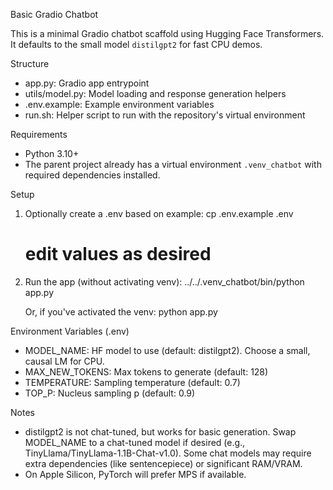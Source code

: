 Basic Gradio Chatbot

This is a minimal Gradio chatbot scaffold using Hugging Face Transformers. It defaults to the small model `distilgpt2` for fast CPU demos.

Structure
- app.py: Gradio app entrypoint
- utils/model.py: Model loading and response generation helpers
- .env.example: Example environment variables
- run.sh: Helper script to run with the repository's virtual environment

Requirements
- Python 3.10+
- The parent project already has a virtual environment `.venv_chatbot` with required dependencies installed.

Setup
1) Optionally create a .env based on example:
   cp .env.example .env
   # edit values as desired

2) Run the app (without activating venv):
   ../../.venv_chatbot/bin/python app.py

   Or, if you've activated the venv:
   python app.py

Environment Variables (.env)
- MODEL_NAME: HF model to use (default: distilgpt2). Choose a small, causal LM for CPU.
- MAX_NEW_TOKENS: Max tokens to generate (default: 128)
- TEMPERATURE: Sampling temperature (default: 0.7)
- TOP_P: Nucleus sampling p (default: 0.9)

Notes
- distilgpt2 is not chat-tuned, but works for basic generation. Swap MODEL_NAME to a chat-tuned model if desired (e.g., TinyLlama/TinyLlama-1.1B-Chat-v1.0). Some chat models may require extra dependencies (like sentencepiece) or significant RAM/VRAM.
- On Apple Silicon, PyTorch will prefer MPS if available.

